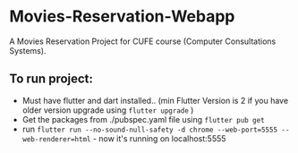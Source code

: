 # Movies-Reservation-Webapp

A Movies Reservation Project for CUFE course (Computer Consultations Systems).

## To run project:

- Must have flutter and dart installed.. (min Flutter Version is 2 if you have older version upgrade using `flutter upgrade` )
- Get the packages from ./pubspec.yaml file using `flutter pub get`
- run `flutter run --no-sound-null-safety -d chrome --web-port=5555 --web-renderer=html` - now it's running on localhost:5555
